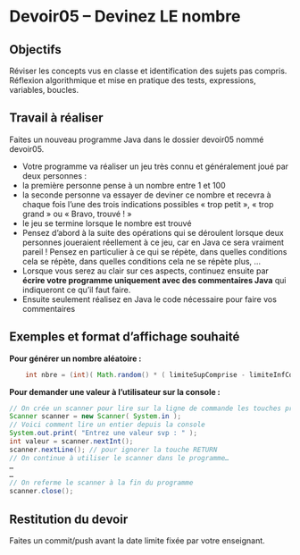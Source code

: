 # Devoir05 – Devinez LE nombre
## Objectifs
Réviser les concepts vus en classe et identification des sujets pas compris. Réflexion algorithmique et mise en pratique des tests, expressions, variables, boucles.

## Travail à réaliser
Faites un nouveau programme Java dans le dossier devoir05 nommé devoir05.
* Votre programme va réaliser un jeu très connu et généralement joué par deux personnes :
* la première personne pense à un nombre entre 1 et 100
* la seconde personne va essayer de deviner ce nombre et recevra à chaque fois l’une des trois indications possibles « trop petit », « trop grand » ou « Bravo, trouvé ! »
* le jeu se termine lorsque le nombre est trouvé
* Pensez d’abord à la suite des opérations qui se déroulent lorsque deux personnes joueraient réellement à ce jeu, car en Java ce sera vraiment pareil ! Pensez en particulier à ce qui se répète, dans quelles conditions cela se répète, dans quelles conditions cela ne se répète plus, …
* Lorsque vous serez au clair sur ces aspects, continuez ensuite par **écrire votre programme uniquement avec des commentaires Java** qui indiqueront ce qu’il faut faire.
* Ensuite seulement réalisez en Java le code nécessaire pour faire vos commentaires

## Exemples et format d’affichage souhaité
**Pour générer un nombre aléatoire :**
```Java
    int nbre = (int)( Math.random() * ( limiteSupComprise - limiteInfComprise + 1 )) + limiteInfComprise;
```
**Pour demander une valeur à l’utilisateur sur la console :**
```Java
// On crée un scanner pour lire sur la ligne de commande les touches pressées
Scanner scanner = new Scanner( System.in );
// Voici comment lire un entier depuis la console
System.out.print( "Entrez une valeur svp : " );
int valeur = scanner.nextInt();
scanner.nextLine(); // pour ignorer la touche RETURN
// On continue à utiliser le scanner dans le programme…
…
…
// On referme le scanner à la fin du programme
scanner.close();
```

## Restitution du devoir
Faites un commit/push avant la date limite fixée par votre enseignant.
